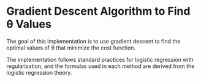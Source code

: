 # Gradient Descent Algorithm to Find θ Values
The goal of this implementation is to use gradient descent to find the optimal values of θ that minimize the cost function.

The implementation follows standard practices for logistic regression with regularization, and the formulas used in each method are derived from the logistic regression theory.
